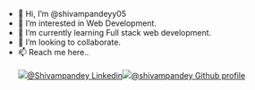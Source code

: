 - 👋 Hi, I’m @shivampandeyy05
- 👀 I’m interested in Web Development.
- 🌱 I’m currently learning Full stack web development.
- 💞️ I’m looking to collaborate.
- 📫 Reach me here..<br><br>
 <img src="https://img.icons8.com/ios-glyphs/30/000000/linkedin.png"/><a href="https://www.linkedin.com/in/shivam-pandey-47314b226/" target="_blank">@Shivampandey Linkedin</a><img src="https://img.icons8.com/ios-glyphs/30/000000/github.png"/><a href="https://github.com/shivampandeyy05" target="_blank">@shivampandey Github profile</a>
<!---
shivampandeyy05/shivampandeyy05 is a ✨ special ✨ repository because its `README.md` (this file) appears on your GitHub profile.
You can click the Preview link to take a look at your changes.
--->
